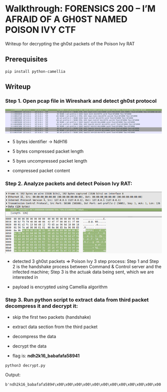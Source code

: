 # Walkthrough: FORENSICS 200 – I’M AFRAID OF A GH0ST NAMED POISON IVY CTF

Writeup for decrypting the gh0st packets of the Poison Ivy RAT

## Prerequisites

```
pip install python-camellia
```


## Writeup

### Step 1. Open pcap file in Wireshark and detect gh0st protocol

![pcap](assets/1.png)

* 5 bytes identifier -> NdH16

* 5 bytes compressed packet length

* 5 byes uncompressed packet length

* compressed packet content

### Step 2. Analyze packets and detect Poison Ivy RAT:

![data](assets/2.png)

* detected 3 gh0st packets => Poison Ivy 3 step process: Step 1 and Step 2 is the handshake process between Command & Control server and the infected machine; Step 3 is the actuak data being sent, which we are interested in

* payload is encrypted using Camellia algorithm

### Step 3. Run python script to extract data from third packet decompress it and decrypt it:

* skip the first two packets (handshake)

* extract data section from the third packet

* decompress the data

* decrypt the data

* flag is: **ndh2k16_babafafa58941**

```
python3 decrypt.py
```
Output:
```
b'ndh2k16_babafafa5894\x00\x00\x00\x00\x00\x00\x00\x00\x00\x00\x00\x00'
```

